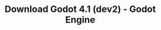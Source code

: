 ---
# Generated by /tools/generators/src/download_archive_generator !!! do not edit by hand !!!
title: 'Download Godot 4.1 (dev2) - Godot Engine'
type: 'download/archive'
name: '4.1'
flavor: 'dev2'
release_date: '2023-05-09T03:00:00-00:00'
release_notes: 'article/dev-snapshot-godot-4-1-dev-2/'
primaryPlatforms:
  - 'android.apk'
  - 'linux.64'
  - 'macos.universal'
  - 'windows.64'
  - 'web'
  - 'templates'
links:
  android.apk:
    name: 'android.apk'
    title: 'Android'
    caption: 'APK Universal (ARM64 + ARMv7 + x86_64 + x86)'
    tags:
      - 'APK download'
      - 'ARM64/v7'
      - 'x86 (64 & 32 bit)'
    hosts:
      github_builds:
        regular: 'https://github.com/godotengine/godot-builds/releases/download/4.1-dev2/Godot_v4.1-dev2_android_editor.apk'
        mono: '#'
      github:
        regular: 'https://github.com/godotengine/godot/releases/download/4.1-dev2/Godot_v4.1-dev2_android_editor.apk'
        mono: '#'
  linux.64:
    name: 'linux.64'
    title: 'Linux'
    caption: 'Padrão (x86_64)'
    tags:
      - '64 bit'
    hosts:
      github_builds:
        regular: 'https://github.com/godotengine/godot-builds/releases/download/4.1-dev2/Godot_v4.1-dev2_linux.x86_64.zip'
        mono: 'https://github.com/godotengine/godot-builds/releases/download/4.1-dev2/Godot_v4.1-dev2_mono_linux_x86_64.zip'
      github:
        regular: 'https://github.com/godotengine/godot/releases/download/4.1-dev2/Godot_v4.1-dev2_linux.x86_64.zip'
        mono: 'https://github.com/godotengine/godot/releases/download/4.1-dev2/Godot_v4.1-dev2_mono_linux_x86_64.zip'
  macos.universal:
    name: 'macos.universal'
    title: 'macOS'
    caption: 'Universal (x86_64 + Silício da Apple)'
    tags:
      - 'Intel/Apple Silicon'
      - '64 bit'
    hosts:
      github_builds:
        regular: 'https://github.com/godotengine/godot-builds/releases/download/4.1-dev2/Godot_v4.1-dev2_macos.universal.zip'
        mono: 'https://github.com/godotengine/godot-builds/releases/download/4.1-dev2/Godot_v4.1-dev2_mono_macos.universal.zip'
      github:
        regular: 'https://github.com/godotengine/godot/releases/download/4.1-dev2/Godot_v4.1-dev2_macos.universal.zip'
        mono: 'https://github.com/godotengine/godot/releases/download/4.1-dev2/Godot_v4.1-dev2_mono_macos.universal.zip'
  windows.64:
    name: 'windows.64'
    title: 'Windows'
    caption: 'Padrão (x86_64)'
    tags:
      - '64 bit'
    hosts:
      github_builds:
        regular: 'https://github.com/godotengine/godot-builds/releases/download/4.1-dev2/Godot_v4.1-dev2_win64.exe.zip'
        mono: 'https://github.com/godotengine/godot-builds/releases/download/4.1-dev2/Godot_v4.1-dev2_mono_win64.zip'
      github:
        regular: 'https://github.com/godotengine/godot/releases/download/4.1-dev2/Godot_v4.1-dev2_win64.exe.zip'
        mono: 'https://github.com/godotengine/godot/releases/download/4.1-dev2/Godot_v4.1-dev2_mono_win64.zip'
  web:
    name: 'web'
    title: 'Editor Web'
    caption: ''
    tags:
      - 'Self-hosted'
      - 'Cross-platform'
    hosts:
      github_builds:
        regular: 'https://github.com/godotengine/godot-builds/releases/download/4.1-dev2/Godot_v4.1-dev2_web_editor.zip'
        mono: '#'
      github:
        regular: 'https://github.com/godotengine/godot/releases/download/4.1-dev2/Godot_v4.1-dev2_web_editor.zip'
        mono: '#'
  linux.arm64:
    name: 'linux.arm64'
    title: 'Linux'
    caption: 'Padrão (ARM64)'
    tags:
      - 'ARM64'
      - '64 bit'
    hosts:
      github_builds:
        regular: 'https://github.com/godotengine/godot-builds/releases/download/4.1-dev2/Godot_v4.1-dev2_linux.arm64.zip'
        mono: 'https://github.com/godotengine/godot-builds/releases/download/4.1-dev2/Godot_v4.1-dev2_mono_linux_arm64.zip'
      github:
        regular: 'https://github.com/godotengine/godot/releases/download/4.1-dev2/Godot_v4.1-dev2_linux.arm64.zip'
        mono: 'https://github.com/godotengine/godot/releases/download/4.1-dev2/Godot_v4.1-dev2_mono_linux_arm64.zip'
  linux.32:
    name: 'linux.32'
    title: 'Linux'
    caption: 'Padrão (x86)'
    tags:
      - '32 bit'
    hosts:
      github_builds:
        regular: 'https://github.com/godotengine/godot-builds/releases/download/4.1-dev2/Godot_v4.1-dev2_linux.x86_32.zip'
        mono: 'https://github.com/godotengine/godot-builds/releases/download/4.1-dev2/Godot_v4.1-dev2_mono_linux_x86_32.zip'
      github:
        regular: 'https://github.com/godotengine/godot/releases/download/4.1-dev2/Godot_v4.1-dev2_linux.x86_32.zip'
        mono: 'https://github.com/godotengine/godot/releases/download/4.1-dev2/Godot_v4.1-dev2_mono_linux_x86_32.zip'
  linux.arm32:
    name: 'linux.arm32'
    title: 'Linux'
    caption: 'Padrão (ARM32)'
    tags:
      - 'ARM32'
      - '32 bit'
    hosts:
      github_builds:
        regular: 'https://github.com/godotengine/godot-builds/releases/download/4.1-dev2/Godot_v4.1-dev2_linux.arm32.zip'
        mono: 'https://github.com/godotengine/godot-builds/releases/download/4.1-dev2/Godot_v4.1-dev2_mono_linux_arm32.zip'
      github:
        regular: 'https://github.com/godotengine/godot/releases/download/4.1-dev2/Godot_v4.1-dev2_linux.arm32.zip'
        mono: 'https://github.com/godotengine/godot/releases/download/4.1-dev2/Godot_v4.1-dev2_mono_linux_arm32.zip'
  windows.32:
    name: 'windows.32'
    title: 'Windows'
    caption: 'Padrão (x86)'
    tags:
      - '32 bit'
    hosts:
      github_builds:
        regular: 'https://github.com/godotengine/godot-builds/releases/download/4.1-dev2/Godot_v4.1-dev2_win32.exe.zip'
        mono: 'https://github.com/godotengine/godot-builds/releases/download/4.1-dev2/Godot_v4.1-dev2_mono_win32.zip'
      github:
        regular: 'https://github.com/godotengine/godot/releases/download/4.1-dev2/Godot_v4.1-dev2_win32.exe.zip'
        mono: 'https://github.com/godotengine/godot/releases/download/4.1-dev2/Godot_v4.1-dev2_mono_win32.zip'
  aar_library:
    name: 'aar_library'
    title: 'Biblioteca de AAR'
    caption: ''
    tags:
      - 'Android plugins'
      - 'Java'
      - 'Kotlin'
    hosts:
      github_builds:
        regular: 'https://github.com/godotengine/godot-builds/releases/download/4.1-dev2/godot-lib.4.1.dev2.template_release.aar'
        mono: '#'
      github:
        regular: 'https://github.com/godotengine/godot/releases/download/4.1-dev2/godot-lib.4.1.dev2.template_release.aar'
        mono: '#'
  templates:
    name: 'templates'
    title: 'Modelos de exportação'
    caption: ''
    tags:
      - 'Utilizado para exportar os seus jogos para todas as plataformas suportadas'
    hosts:
      github_builds:
        regular: 'https://github.com/godotengine/godot-builds/releases/download/4.1-dev2/Godot_v4.1-dev2_export_templates.tpz'
        mono: 'https://github.com/godotengine/godot-builds/releases/download/4.1-dev2/Godot_v4.1-dev2_mono_export_templates.tpz'
      github:
        regular: 'https://github.com/godotengine/godot/releases/download/4.1-dev2/Godot_v4.1-dev2_export_templates.tpz'
        mono: 'https://github.com/godotengine/godot/releases/download/4.1-dev2/Godot_v4.1-dev2_mono_export_templates.tpz'
---